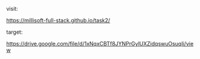 

<!-- visit: 

https://gasimmammadov1.github.io/task2/ -->

visit: 

https://millisoft-full-stack.github.io/task2/

target:

https://drive.google.com/file/d/1xNqxCBTf8JYNPrGylUXZidqswuOsuqIi/view